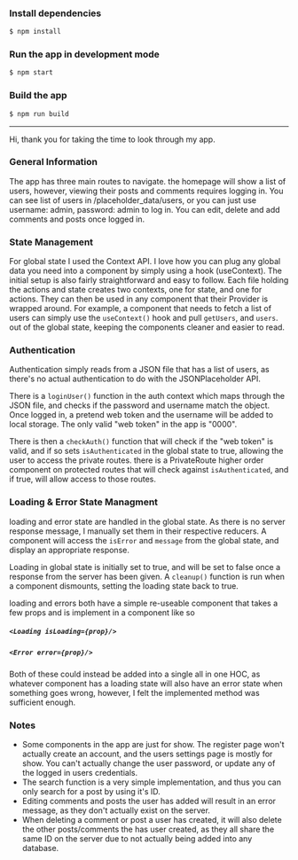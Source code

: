 ### Install dependencies
```sh
$ npm install
```
### Run the app in development mode
```sh
$ npm start
```
### Build the app
```sh
$ npm run build
```
___
Hi, thank you for taking the time to look through my app.
### General Information
The app has three main routes to navigate. the homepage will show a list of users, however, viewing their posts and comments requires logging in. You can see list of users in /placeholder_data/users, or you can just use username: admin, password: admin to log in. You can edit, delete and add comments and posts once logged in.

### State Management
For global state I used the Context API. I love how you can plug any global data you need into a component by simply using a hook (useContext). The initial setup is also fairly straightforward and easy to follow. Each file holding the actions and state creates two contexts, one for state, and one for actions. They can then be used in any component that their Provider is wrapped around. For example, a component that needs to fetch a list of users can simply use the `useContext()` hook and pull `getUsers`, and `users`. out of the global state, keeping the components cleaner and easier to read.

### Authentication 
Authentication simply reads from a JSON file that has a list of users, as there's no actual authentication to do with the JSONPlaceholder API. 

There is a `loginUser()` function in the auth context which maps through the JSON file, and checks if the password and username match the object. Once logged in, a pretend web token and the username will be added to local storage. The only valid "web token" in the app is "0000". 

There is then a `checkAuth()` function that will check if the "web token" is valid, and if so sets `isAuthenticated` in the global state to true, allowing the user to access the private routes. there is a PrivateRoute higher order component on protected routes that will check against `isAuthenticated`, and if true, will allow access to those routes.

### Loading & Error State Managment
loading and error state are handled in the global state. As there is no server response message, I manually set them in their respective reducers. A component will access the `isError` and `message` from the global state, and display an appropriate response. 

Loading in global state is initially set to true, and will be set to false once a response from the server has been given. A `cleanup()` function is run when a component dismounts, setting the loading state back to true. 

loading and errors both have a simple re-useable component that takes a few props and is implement in a component like so 

##### ```<Loading isLoading={prop}/>```
##### ```<Error error={prop}/>```

Both of these could instead be added into a single all in one HOC, as whatever component has a loading state will also have an error state when something goes wrong, however, I felt the implemented method was sufficient enough.

### Notes
- Some components in the app are just for show. The register page won't actually create an account, and the users settings page is mostly for show. You can't actually change the user password, or update any of the logged in users credentials.
- The search function is a very simple implementation, and thus you can only search for a post by using it's ID.
- Editing comments and posts the user has added will result in an error message, as they don't actually exist on the server.
- When deleting a comment or post a user has created, it will also delete the other posts/comments the has user created, as they all share the same ID on the server due to not actually being added into any database.
